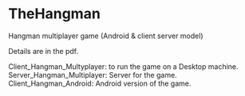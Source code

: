 # TheHangman
Hangman multiplayer game (Android &amp; client server model)

Details are in the pdf.

Client_Hangman_Multyplayer: to run the game on a Desktop machine.
Server_Hangman_Multiplayer: Server for the game.
Client_Hangman_Android: Android version of the game. 
